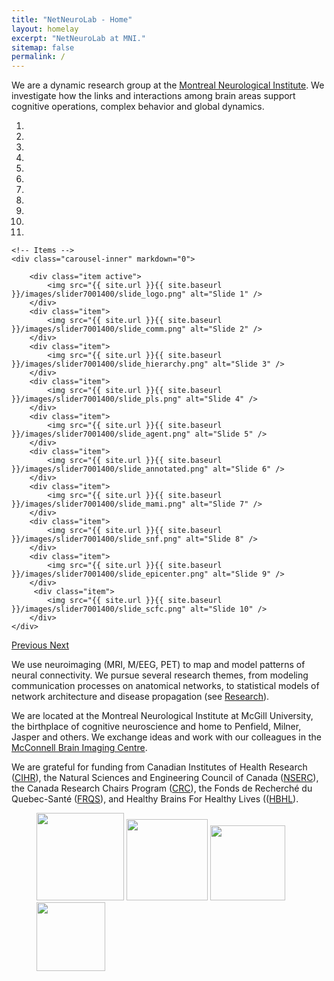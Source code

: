 ```yaml
---
title: "NetNeuroLab - Home"
layout: homelay
excerpt: "NetNeuroLab at MNI."
sitemap: false
permalink: /
---
```


We are a dynamic research group at the [Montreal Neurological Institute](https://www.mcgill.ca/neuro). We investigate how the links and interactions among brain areas support cognitive operations, complex behavior and global dynamics.


<div markdown="0" id="carousel" class="carousel slide" data-ride="carousel" data-interval="5000" data-pause="hover" >
    <!-- Menu -->
    <ol class="carousel-indicators">
        <li data-target="#carousel" data-slide-to="0" class="active"></li>
        <li data-target="#carousel" data-slide-to="1"></li>
        <li data-target="#carousel" data-slide-to="2"></li>
        <li data-target="#carousel" data-slide-to="3"></li>
        <li data-target="#carousel" data-slide-to="4"></li>
        <li data-target="#carousel" data-slide-to="5"></li>
        <li data-target="#carousel" data-slide-to="6"></li>
        <li data-target="#carousel" data-slide-to="7"></li>
        <li data-target="#carousel" data-slide-to="8"></li>
        <li data-target="#carousel" data-slide-to="9"></li>
        <li data-target="#carousel" data-slide-to="10"></li>
    </ol>

    <!-- Items -->
    <div class="carousel-inner" markdown="0">

        <div class="item active">
            <img src="{{ site.url }}{{ site.baseurl }}/images/slider7001400/slide_logo.png" alt="Slide 1" />
        </div>
        <div class="item">
            <img src="{{ site.url }}{{ site.baseurl }}/images/slider7001400/slide_comm.png" alt="Slide 2" />
        </div>
        <div class="item">
            <img src="{{ site.url }}{{ site.baseurl }}/images/slider7001400/slide_hierarchy.png" alt="Slide 3" />
        </div>
        <div class="item">
            <img src="{{ site.url }}{{ site.baseurl }}/images/slider7001400/slide_pls.png" alt="Slide 4" />
        </div>
        <div class="item">
            <img src="{{ site.url }}{{ site.baseurl }}/images/slider7001400/slide_agent.png" alt="Slide 5" />
        </div>
        <div class="item">
            <img src="{{ site.url }}{{ site.baseurl }}/images/slider7001400/slide_annotated.png" alt="Slide 6" />
        </div>
        <div class="item">
            <img src="{{ site.url }}{{ site.baseurl }}/images/slider7001400/slide_mami.png" alt="Slide 7" />
        </div>
        <div class="item">
            <img src="{{ site.url }}{{ site.baseurl }}/images/slider7001400/slide_snf.png" alt="Slide 8" />
        </div>
        <div class="item">
            <img src="{{ site.url }}{{ site.baseurl }}/images/slider7001400/slide_epicenter.png" alt="Slide 9" />
        </div>       
         <div class="item">
            <img src="{{ site.url }}{{ site.baseurl }}/images/slider7001400/slide_scfc.png" alt="Slide 10" />
        </div>
    </div>
  <a class="left carousel-control" href="#carousel" role="button" data-slide="prev">
    <span class="glyphicon glyphicon-chevron-left" aria-hidden="true"></span>
    <span class="sr-only">Previous</span>
  </a>
  <a class="right carousel-control" href="#carousel" role="button" data-slide="next">
    <span class="glyphicon glyphicon-chevron-right" aria-hidden="true"></span>
    <span class="sr-only">Next</span>
  </a>
</div>


We use neuroimaging (MRI, M/EEG, PET) to map and model patterns of neural connectivity. We pursue several research themes, from modeling communication processes on anatomical networks, to statistical models of network architecture and disease propagation (see [Research](research)).

We are located at the Montreal Neurological Institute at McGill University, the birthplace of cognitive neuroscience and home to Penfield, Milner, Jasper and others. We exchange ideas and work with our colleagues in the [McConnell Brain Imaging Centre](https://www.mcgill.ca/bic/).

We are grateful for funding from Canadian Institutes of Health Research ([CIHR](http://www.cihr-irsc.gc.ca/)), the Natural Sciences and Engineering Council of Canada ([NSERC](http://www.nserc-crsng.gc.ca)), the Canada Research Chairs Program ([CRC](http://www.chairs-chaires.gc.ca/)), the Fonds de Recherché du Quebec-Santé ([FRQS](http://www.frqs.gouv.qc.ca/)), and Healthy Brains For Healthy Lives (([HBHL](https://www.mcgill.ca/hbhl/)).

<figure class="fourth">
  <img src="{{ site.url }}{{ site.baseurl }}/images/logopic/logo_frqs.png" style="width: 140px">
  <img src="{{ site.url }}{{ site.baseurl }}/images/logopic/logo_nserc.png" style="width: 130px">
  <img src="{{ site.url }}{{ site.baseurl }}/images/logopic/logo_cihr.jpg" style="width: 120px">
  <img src="{{ site.url }}{{ site.baseurl }}/images/logopic/logo_crc.jpg" style="width: 110px">
</figure>
